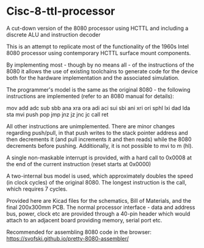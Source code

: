 # Cisc-8-ttl-processor
A cut-down version of the 8080 processor using HCTTL and including a discrete ALU and instruction decoder

This is an attempt to replicate most of the functionality of the 1960s Intel 8080 processor using contemporary
HCTTL surface mount components.

By implementing most - though by no means all - of the instructions of the 8080 it allows the use of existing 
toolchains to generate code for the device both for the hardware implementation and the associated simulation.

The programmer's model is the same as the original 8080 - the following instructions are implemented (refer to an 8080 manual for details):

mov add adc sub sbb ana xra ora adi aci sui sbi ani xri ori sphl lxi dad lda sta mvi push pop jmp jnz jz jnc jc call ret 

All other instructions are unimplemented. There are minor changes regarding push/pull, in that push writes to the stack pointer address and then decrements it (and pull increments it and then reads) while the 8080 decrements before pushing. Additionally, it is not possible to mvi to m (hl).

A single non-maskable interrupt is provided, with a hard call to 0x0008 at the end of the current instruction (reset starts at 0x0000)

A two-internal bus model is used, which approximately doubles the speed (in clock cycles) of the original 8080. The longest instruction is the call, which requires 7 cycles.


Provided here are Kicad files for the schematics, Bill of Materials, and the final 200x300mm PCB. The normal
processor interface - data and address bus, power, clock etc are provided through a 40-pin header which would
attach to an adjacent board providing memory, serial port etc.

Recommended for assembling 8080 code in the browser: https://svofski.github.io/pretty-8080-assembler/ 
